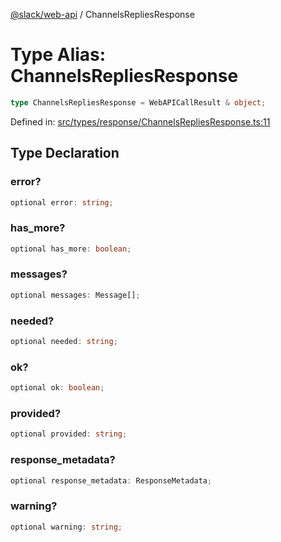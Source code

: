 [@slack/web-api](../index.md) / ChannelsRepliesResponse

# Type Alias: ChannelsRepliesResponse

```ts
type ChannelsRepliesResponse = WebAPICallResult & object;
```

Defined in: [src/types/response/ChannelsRepliesResponse.ts:11](https://github.com/slackapi/node-slack-sdk/blob/main/packages/web-api/src/types/response/ChannelsRepliesResponse.ts#L11)

## Type Declaration

### error?

```ts
optional error: string;
```

### has\_more?

```ts
optional has_more: boolean;
```

### messages?

```ts
optional messages: Message[];
```

### needed?

```ts
optional needed: string;
```

### ok?

```ts
optional ok: boolean;
```

### provided?

```ts
optional provided: string;
```

### response\_metadata?

```ts
optional response_metadata: ResponseMetadata;
```

### warning?

```ts
optional warning: string;
```
